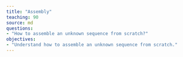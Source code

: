 ```yaml
---
title: "Assembly"
teaching: 90
source: md
questions:
- "How to assemble an unknown sequence from scratch?"
objectives:
- "Understand how to assemble an unknown sequence from scratch."
---
```

